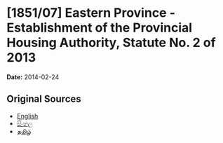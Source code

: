 # [1851/07] Eastern Province - Establishment of the Provincial Housing Authority, Statute No. 2 of 2013

**Date:** 2014-02-24

## Original Sources

- [English](https://documents.gov.lk/view/extra-gazettes/2014/2/1851-07_E.pdf)
- [සිංහල](https://documents.gov.lk/view/extra-gazettes/2014/2/1851-07_S.pdf)
- [தமிழ்](https://documents.gov.lk/view/extra-gazettes/2014/2/1851-07_T.pdf)
